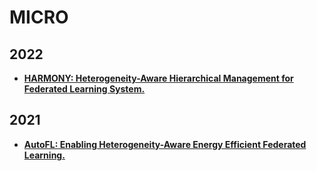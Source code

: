 # MICRO

## 2022

- **[HARMONY: Heterogeneity-Aware Hierarchical Management for Federated Learning System.](https://ieeexplore.ieee.org/abstract/document/9923843/)**

## 2021

- **[AutoFL: Enabling Heterogeneity-Aware Energy Efficient Federated Learning.](https://dl.acm.org/doi/pdf/10.1145/3466752.3480129)**